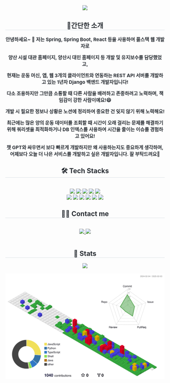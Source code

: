 <div align= "center">
    <img src="https://capsule-render.vercel.app/api?type=waving&color=gradient&height=180&text=Introduce%20My%20GitHub🖐&animation=twinkling&fontColor=353b41&fontSize=60" />
    </div>
    <div align= "center"> 
    <h2 style="border-bottom: 1px solid #d8dee4; color: #282d33;"> 🎉간단한 소개 </h2>  
    <div style="font-weight:700; font-size:15px; text-align:center; color:#282d33;">
      <p>안녕하세요~ 👋 저는 Spring, Spring Boot, React 등을 사용하여 풀스택 웹 개발자로</p>
      <p>양산 시설 대관 홈페이지, 양산시 대민 홈페이지 등 개발 및 유지보수를 담당했었고,</p>
      <p>현재는 운동 머신, 앱, 웹 3개의 클라이언트와 연동하는 REST API 서버를 개발하고 있는 1년차 Django 백엔드 개발자입니다!</p>
      <p>다소 조용하지만 그만큼 소통할 때 다른 사람을 배려하고 존중하려고 노력하며, 책임감이 강한 사람이예요!😄</p>
      <p>개발 시 필요한 정보나 상황은 노션에 정리하여 중요한 건 잊지 않기 위해 노력해요! </p>
      <p>최근에는 많은 양의 운동 데이터를 조회할 때 시간이 오래 걸리는 문제를 해결하기 위해 쿼리셋을 최적화하거나 DB 인덱스를 사용하여 시간을 줄이는 이슈를 경험하고 있어요!</p>
      <p>챗 GPT와 싸우면서 보다 빠르게 개발하지만 왜 사용하는지도 중요하게 생각하며, 어제보다 오늘 더 나은 서비스를 개발하고 싶은 개발자입니다. 잘 부탁드려요🫡</p>
    </div>
    <div align= "center">
        <h2 style="border-bottom: 1px solid #d8dee4; color: #282d33;"> 🛠️ Tech Stacks </h2> <br> 
        <div style="margin: 0 auto; text-align: center;" align= "center"> 
          <img src="https://img.shields.io/badge/Java-007396?style=flat-square&logo=Java&logoColor=white">
          <img src="https://img.shields.io/badge/Python-3776AB?style=flat-square&logo=Python&logoColor=white">
          <img src="https://img.shields.io/badge/Javascript-F7DF1E?style=flat-square&logo=Javascript&logoColor=white">                                  
          <img src="https://img.shields.io/badge/React-61DAFB?style=flat-square&logo=React&logoColor=white">
          <img src="https://img.shields.io/badge/Recoil-0179f3?style=flat-square&logo=Recoil&logoColor=white">
          <br/><img src="https://img.shields.io/badge/Django-092E20?style=flat-square&logo=Django&logoColor=white">        
          <img src="https://img.shields.io/badge/Spring Boot-6DB33F?style=flat-square&logo=Spring Boot&logoColor=white">
          <img src="https://img.shields.io/badge/Spring-6DB33F?style=flat-square&logo=Spring&logoColor=white">
          <img src="https://img.shields.io/badge/Docker-2496ED?style=flat-square&logo=Docker&logoColor=white">        
          <img src="https://img.shields.io/badge/Git-F05032?style=flat-square&logo=Git&logoColor=white">          
          <img src="https://img.shields.io/badge/Linux-FCC624?style=flat-square&logo=Linux&logoColor=white">                    
        </div>
    </div>
    <div align= "center">
    <h2 style="border-bottom: 1px solid #d8dee4; color: #282d33;"> 🧑‍💻 Contact me </h2> <br> 
    <div align= "center"> 
        <a href=https://precious-value.tistory.com/> <img src="https://img.shields.io/badge/Tistory-FF5544?style=flat-square&logo=Tistory&logoColor=white&link=https://precious-value.tistory.com/"> </a>
        <a href=https://github.com/dedel009/> <img src="https://img.shields.io/badge/Github-181717?style=flat-square&logo=Github&logoColor=white"></a>
    </div><br> 
    <div align= "center"> 
        <h2 style="border-bottom: 1px solid #d8dee4; color: #282d33;"> 🏅 Stats </h2> <div align= "center">         
        <img src="https://github-readme-stats.vercel.app/api/top-langs/?username=dedel009&layout=compact&bg_color=180,00000000,&title_color=000000&text_color=000000"/> 
    </div>          
        
![](./profile-3d-contrib/profile-gitblock.svg)             
</div>
        
  


